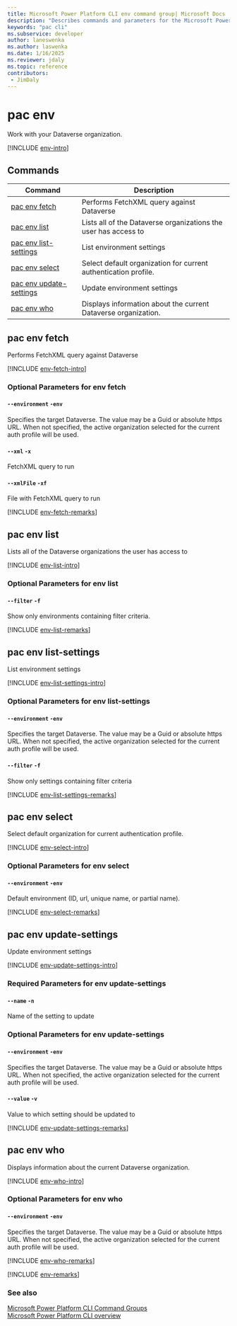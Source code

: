 ```yaml
---
title: Microsoft Power Platform CLI env command group| Microsoft Docs
description: "Describes commands and parameters for the Microsoft Power Platform CLI env command group."
keywords: "pac cli"
ms.subservice: developer
author: laneswenka
ms.author: laswenka
ms.date: 1/16/2025
ms.reviewer: jdaly
ms.topic: reference
contributors: 
 - JimDaly
---
```

<!-- 
Do not edit this file. 
This file is generated by a program and any changes will be overwritten when this topic is re-generated.
Use the include files to add additional content to this topic.
-->
# pac env

Work with your Dataverse organization.

[!INCLUDE [env-intro](includes/env-intro.md)]

## Commands

|Command|Description|
|---------|---------|
|[pac env fetch](#pac-env-fetch)|Performs FetchXML query against Dataverse|
|[pac env list](#pac-env-list)|Lists all of the Dataverse organizations the user has access to|
|[pac env list-settings](#pac-env-list-settings)|List environment settings|
|[pac env select](#pac-env-select)|Select default organization for current authentication profile.|
|[pac env update-settings](#pac-env-update-settings)|Update environment settings|
|[pac env who](#pac-env-who)|Displays information about the current Dataverse organization.|


## pac env fetch

Performs FetchXML query against Dataverse

[!INCLUDE [env-fetch-intro](includes/env-fetch-intro.md)]


### Optional Parameters for env fetch

#### `--environment` `-env`

Specifies the target Dataverse. The value may be a Guid or absolute https URL. When not specified, the active organization selected for the current auth profile will be used.

#### `--xml` `-x`

FetchXML query to run

#### `--xmlFile` `-xf`

File with FetchXML query to run

[!INCLUDE [env-fetch-remarks](includes/env-fetch-remarks.md)]

## pac env list

Lists all of the Dataverse organizations the user has access to

[!INCLUDE [env-list-intro](includes/env-list-intro.md)]


### Optional Parameters for env list

#### `--filter` `-f`

Show only environments containing filter criteria.

[!INCLUDE [env-list-remarks](includes/env-list-remarks.md)]

## pac env list-settings

List environment settings

[!INCLUDE [env-list-settings-intro](includes/env-list-settings-intro.md)]


### Optional Parameters for env list-settings

#### `--environment` `-env`

Specifies the target Dataverse. The value may be a Guid or absolute https URL. When not specified, the active organization selected for the current auth profile will be used.

#### `--filter` `-f`

Show only settings containing filter criteria

[!INCLUDE [env-list-settings-remarks](includes/env-list-settings-remarks.md)]

## pac env select

Select default organization for current authentication profile.

[!INCLUDE [env-select-intro](includes/env-select-intro.md)]


### Optional Parameters for env select

#### `--environment` `-env`

Default environment (ID, url, unique name, or partial name).

[!INCLUDE [env-select-remarks](includes/env-select-remarks.md)]

## pac env update-settings

Update environment settings

[!INCLUDE [env-update-settings-intro](includes/env-update-settings-intro.md)]


### Required Parameters for env update-settings

#### `--name` `-n`

Name of the setting to update


### Optional Parameters for env update-settings

#### `--environment` `-env`

Specifies the target Dataverse. The value may be a Guid or absolute https URL. When not specified, the active organization selected for the current auth profile will be used.

#### `--value` `-v`

Value to which setting should be updated to

[!INCLUDE [env-update-settings-remarks](includes/env-update-settings-remarks.md)]

## pac env who

Displays information about the current Dataverse organization.

[!INCLUDE [env-who-intro](includes/env-who-intro.md)]


### Optional Parameters for env who

#### `--environment` `-env`

Specifies the target Dataverse. The value may be a Guid or absolute https URL. When not specified, the active organization selected for the current auth profile will be used.

[!INCLUDE [env-who-remarks](includes/env-who-remarks.md)]

[!INCLUDE [env-remarks](includes/env-remarks.md)]

### See also

[Microsoft Power Platform CLI Command Groups](index.md)<br />
[Microsoft Power Platform CLI overview](../introduction.md)